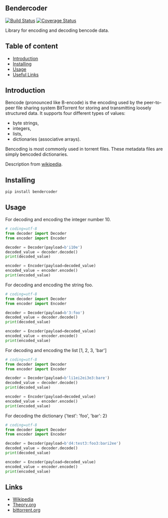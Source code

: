 ## Bendercoder
[![Build Status](https://travis-ci.org/m19t12/bencoder.svg?branch=master)](https://travis-ci.org/m19t12/bencoder)
[![Coverage Status](https://coveralls.io/repos/github/m19t12/bencoder/badge.svg?branch=master)](https://coveralls.io/github/m19t12/bencoder?branch=master)

Library for encoding and decoding bencode data.

## Table of content
- [Introduction](#introduction)
- [Installing](#installing)
- [Usage](#usage)
- [Useful Links](#links)

## Introduction
Bencode (pronounced like B-encode) is the encoding used by the peer-to-peer file sharing system BitTorrent for storing and transmitting loosely structured data.
It supports four different types of values:
- byte strings,
- integers,
- lists,
- dictionaries (associative arrays).

Bencoding is most commonly used in torrent files. These metadata files are simply bencoded dictionaries.

Description from [wikipedia](https://en.wikipedia.org/wiki/Bencode).

## Installing
```
pip install bendercoder
```

## Usage
For decoding and encoding the integer number 10.
```python
# coding=utf-8
from decoder import Decoder
from encoder import Encoder

decoder = Decoder(payload=b'i10e')
decoded_value = decoder.decode()
print(decoded_value)

encoder = Encoder(payload=decoded_value)
encoded_value = encoder.encode()
print(encoded_value)
```
For decoding and encoding the string foo.
```python
# coding=utf-8
from decoder import Decoder
from encoder import Encoder

decoder = Decoder(payload=b'3:foo')
decoded_value = decoder.decode()
print(decoded_value)

encoder = Encoder(payload=decoded_value)
encoded_value = encoder.encode()
print(encoded_value)
```
For decoding and encoding the list [1, 2, 3, 'bar']
```python
# coding=utf-8
from decoder import Decoder
from encoder import Encoder

decoder = Decoder(payload=b'li1ei2ei3e3:bare')
decoded_value = decoder.decode()
print(decoded_value)

encoder = Encoder(payload=decoded_value)
encoded_value = encoder.encode()
print(encoded_value)
```
For decoding the dictionary {'test': 'foo', 'bar': 2}
```python
# coding=utf-8
from decoder import Decoder
from encoder import Encoder

decoder = Decoder(payload=b'd4:test3:foo3:bari2ee')
decoded_value = decoder.decode()
print(decoded_value)

encoder = Encoder(payload=decoded_value)
encoded_value = encoder.encode()
print(encoded_value)
```

## Links
- [Wikipedia](https://en.wikipedia.org/wiki/Bencode)
- [Theory.org](https://wiki.theory.org/index.php/BitTorrentSpecification)
- [bittorrent.org](http://www.bittorrent.org/beps/bep_0003.html)